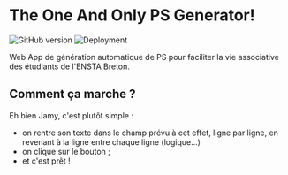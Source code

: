 # The One And Only PS Generator!

![GitHub version](https://img.shields.io/github/v/release/thomas40510/PS-Generator?display_name=tag)
![Deployment](https://img.shields.io/github/deployments/thomas40510/PS-Generator/ps-gen)

Web App de génération automatique de PS pour faciliter 
la vie associative des étudiants de l'ENSTA Breton.

## Comment ça marche ?

Eh bien Jamy, c'est plutôt simple : 
- on rentre son texte dans le champ prévu à cet effet, ligne 
par ligne, en revenant à la ligne entre chaque ligne (logique...)
- on clique sur le bouton ;
- et c'est prêt !
